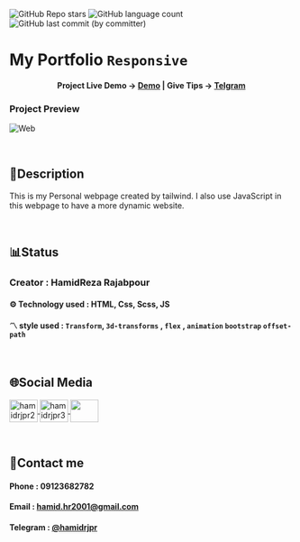 ![GitHub Repo stars](https://img.shields.io/github/stars/hamidrjpr2/Portfolio?style=flat&logo=star) ![GitHub language count](https://img.shields.io/github/languages/count/hamidrjpr2/Portfolio?color=%23c1121f) ![GitHub last commit (by committer)](https://img.shields.io/github/last-commit/hamidrjpr2/Portfolio)

# My Portfolio `Responsive`

<h4 align="center">
  <span>Project Live Demo -> </span>
  <a href="https://hamidrjpr2.github.io/Portfolio/" target="_blank">Demo</a>
  |
  <span>Give Tips -> </span>
  <a href="https://telegram.me/hamidrjpr" target="_blank">Telgram</a>
</h4>

### Project Preview
![Web](https://github.com/hamidrjpr2/Portfolio/assets/155876163/4812f07c-b59d-4884-af97-8eb97eb4676b)



<br>

## 📃Description
  This is my Personal webpage created by tailwind. I also use JavaScript in this webpage to have a more dynamic website.
  
<br>

## 📊Status
### Creator : HamidReza Rajabpour
#### ⚙️ Technology used : HTML, Css, Scss, JS
#### 〽️ style used : `Transform`, `3d-transforms` , `flex` , `animation` `bootstrap` `offset-path`
<br>

## 🌐Social Media
<p align="left"> 
  <a href="https://linkedin.com/in/hamidrjpr2" target="blank">
    <img align="center" src="https://raw.githubusercontent.com/rahuldkjain/github-profile-readme-generator/master/src/images/icons/Social/linked-in-alt.svg" alt="hamidrjpr2" height="40" width="50" />
  </a>
  <a href="https://instagram.com/hamidrjpr3" target="blank">
  <img align="center" src="https://raw.githubusercontent.com/rahuldkjain/github-profile-readme-generator/master/src/images/icons/Social/instagram.svg" alt="hamidrjpr3" height="40" width="50" />
  </a>
  <a href="https://github.com/hamidrjpr2">
    <img align="center" src="https://cdn.jsdelivr.net/gh/devicons/devicon/icons/github/github-original.svg" width="50" height="40">
  </a>
</p>
<br>

## 🔰Contact me
#### Phone : 09123682782
#### Email : hamid.hr2001@gmail.com
#### Telegram : [@hamidrjpr](https://telegram.me/hamidrjpr)
